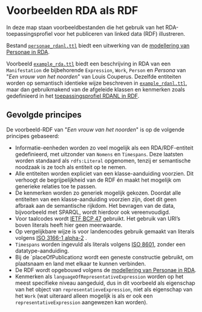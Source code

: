# Voorbeelden RDA als RDF

In deze map staan voorbeeldbestanden die het gebruik van het RDA-toepassingsprofiel voor het publiceren van linked data (RDF) illustreren.

Bestand [`personae_rdanl.ttl`](personae_rdanl.ttl) biedt een uitwerking van de [modellering van Personae in RDA](../../Persona_in_RDA.md).

Voorbeeld [`example_rda.ttl`](example_rda.ttl) biedt een beschrijving in RDA van een `Manifestation` de bijbehorende `Expression`, `Work`, `Person` en *Persona* van "*Een vrouw van het noorden*" van Louis Couperus. Dezelfde entiteiten worden op semantisch identieke wijze beschreven in [`example_rdanl.ttl`](example_rdanl.ttl), maar dan gebruikmakend van de afgeleide klassen en kenmerken zoals gedefinieerd in het [toepassingsprofiel RDANL in RDF](../profile/).


## Gevolgde principes
De voorbeeld-RDF van "*Een vrouw van het noorden*" is op de volgende principes gebaseerd:

* Informatie-eenheden worden zo veel mogelijk als een RDA/RDF-entiteit gedefinieerd, met uitzonder van `Nomens` en `Timespans`. Deze laatsten worden standaard als `rdfs:Literal` opgenomen, tenzij er semantische noodzaak is ze toch als entiteit op te nemen.
* Alle entiteiten worden expliciet van een klasse-aanduiding voorzien. Dit verhoogt de begrijpelijkheid van de RDF én maakt het mogelijk om generieke relaties toe te passen.
* De kenmerken worden zo generiek mogelijk gekozen. Doordat alle entiteiten van  een klasse-aanduiding voorzien zijn, doet dit geen afbraak aan de semantische rijkdom. Het bevragen van de data, bijvoorbeeld met SPARQL, wordt hierdoor ook vereenvoudigd.
* Voor taalcodes wordt [IETF BCP 47](https://www.rfc-editor.org/info/bcp47) gebruikt. Het gebruik van URI’s boven literals heeft hier geen meerwaarde.
* Op vergelijkbare wijze is voor landencodes gebruik gemaakt van literals volgens [ISO 3166-1 alpha-2](https://nl.wikipedia.org/wiki/ISO_3166-1_alpha-2) .
* `Timespans` worden ingevuld als literals volgens [ISO 8601](https://nl.wikipedia.org/wiki/ISO_8601), zonder een datatype-aanduiding.
* Bij de `placeOfPublicationz wordt een geneste constructie gebruikt, om plaatsnaam en land met elkaar te kunnen verbinden.
* De RDF wordt opgebouwd volgens de [modellering van Personae in RDA](../../Persona_in_RDA.md).
* Kenmerken als `languageOfRepresentativeExpression` worden op het meest specifieke niveau aangeduid, dus in dit voorbeeld als eigenschap van het object van `representatieveExpression`, niet als eigenschap van het `Work` (wat uiteraard alleen mogelijk is als er ook een `representativeExpression` aangewezen kan worden).

